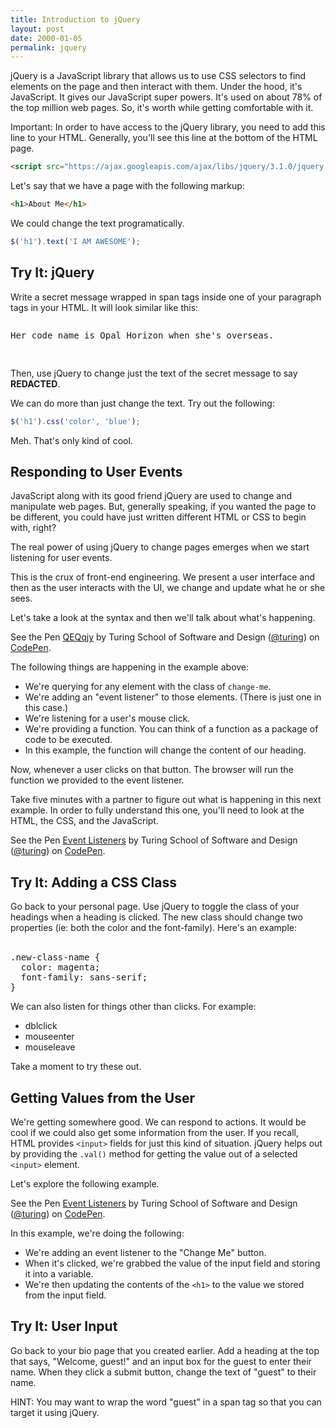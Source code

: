 ```yaml
---
title: Introduction to jQuery
layout: post
date: 2000-01-05
permalink: jquery
---
```


jQuery is a JavaScript library that allows us to use CSS selectors to find elements on the page and then interact with them. Under the hood, it's JavaScript. It gives our JavaScript super powers. It's used on about 78% of the top million web pages. So, it's worth while getting comfortable with it.

Important: In order to have access to the jQuery library, you need to add this line to your HTML. Generally, you'll see this line at the bottom of the HTML page. 

```html
<script src="https://ajax.googleapis.com/ajax/libs/jquery/3.1.0/jquery.min.js"></script>
```

Let's say that we have a page with the following markup:

```html
<h1>About Me</h1>
```

We could change the text programatically.

```js
$('h1').text('I AM AWESOME');
```

<div class="try-it">
<h2>Try It: jQuery</h2>

Write a secret message wrapped in span tags inside one of your paragraph tags in your HTML. It will look similar like this:

<pre>
<p>Her code name is <span class="secret message">Opal Horizon</span> when she's overseas.</p>
</pre>

Then, use jQuery to change just the text of the secret message to say **REDACTED**.
</div>

We can do more than just change the text. Try out the following:

```js
$('h1').css('color', 'blue');
```

Meh. That's only kind of cool. 

## Responding to User Events

JavaScript along with its good friend jQuery are used to change and manipulate web pages. But, generally speaking, if you wanted the page to be different, you could have just written different HTML or CSS to begin with, right?

The real power of using jQuery to change pages emerges when we start listening for user events.

This is the crux of front-end engineering. We present a user interface and then as the user interacts with the UI, we change and update what he or she sees.

Let's take a look at the syntax and then we'll talk about what's happening.

<p data-height="300" data-theme-id="23788" data-slug-hash="QEQwjy" data-default-tab="js,result" data-user="turing" data-embed-version="2" class="codepen">See the Pen <a href="http://codepen.io/team/turing/pen/QEQwjy">QEQqjy</a> by Turing School of Software and Design (<a href="http://codepen.io/turing">@turing</a>) on <a href="http://codepen.io">CodePen</a>.</p>


The following things are happening in the example above:

- We're querying for any element with the class of `change-me`.
- We're adding an "event listener" to those elements. (There is just one in this case.)
- We're listening for a user's mouse click.
- We're providing a function. You can think of a function as a package of code to be executed. 
- In this example, the function will change the content of our heading.

Now, whenever a user clicks on that button. The browser will run the function we provided to the event listener.

Take five minutes with a partner to figure out what is happening in this next example. In order to fully understand this one, you'll need to look at the HTML, the CSS, and the JavaScript. 

<p data-height="300" data-theme-id="23788" data-slug-hash="gMPdzx" data-default-tab="js,result" data-user="turing" data-embed-version="2" class="codepen">See the Pen <a href="http://codepen.io/team/turing/pen/gMPdzx/">Event Listeners</a> by Turing School of Software and Design (<a href="http://codepen.io/turing">@turing</a>) on <a href="http://codepen.io">CodePen</a>.</p>

<div class="try-it">
<h2>Try It: Adding a CSS Class</h2>

Go back to your personal page. Use jQuery to toggle the class of your headings when a heading is clicked. The new class should change two properties (ie: both the color and the font-family). Here's an example:
<br><br>
<pre>
.new-class-name {
  color: magenta;
  font-family: sans-serif;
}
</pre>
</div>

We can also listen for things other than clicks. For example: 

- dblclick
- mouseenter
- mouseleave

Take a moment to try these out.

## Getting Values from the User

We're getting somewhere good. We can respond to actions. It would be cool if we could also get some information from the user. If you recall, HTML provides `<input>` fields for just this kind of situation. jQuery helps out by providing the `.val()` method for getting the value out of a selected `<input>` element.

Let's explore the following example.

<p data-height="300" data-theme-id="23788" data-slug-hash="YWwOmQ" data-default-tab="js,result" data-user="turing" data-embed-version="2" class="codepen">See the Pen <a href="http://codepen.io/team/turing/pen/YWwOmQ/">Event Listeners</a> by Turing School of Software and Design (<a href="http://codepen.io/turing">@turing</a>) on <a href="http://codepen.io">CodePen</a>.</p>

In this example, we're doing the following:

- We're adding an event listener to the "Change Me" button.
- When it's clicked, we're grabbed the value of the input field and storing it into a variable.
- We're then updating the contents of the `<h1>` to the value we stored from the input field.

<div class="try-it">
<h2>Try It: User Input</h2>

<p>Go back to your bio page that you created earlier. Add a heading at the top that says, "Welcome, guest!" and an input box for the guest to enter their name. When they click a submit button, change the text of "guest" to their name. </p>
<p>HINT: You may want to wrap the word "guest" in a span tag so that you can target it using jQuery. </p>
</div>
